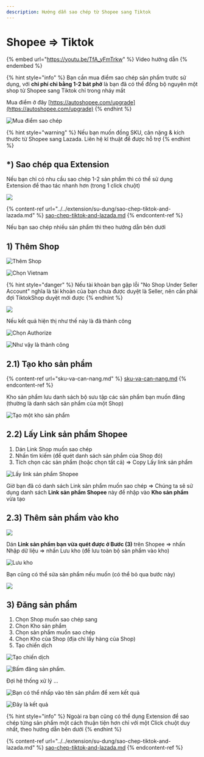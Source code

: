 ```yaml
---
description: Hướng dẫn sao chép từ Shopee sang Tiktok
---
```


# Shopee => Tiktok

{% embed url="https://youtu.be/TfA_yFmTrkw" %}
Video hướng dẫn
{% endembed %}

{% hint style="info" %}
Bạn cần mua điểm sao chép sản phẩm trước sử dụng, với **chi phí chỉ bằng 1-2 bát phở** là bạn đã có thể đồng bộ nguyên một shop từ Shopee sang Tiktok chỉ trong nháy mắt

Mua điểm ở đây [https://autoshopee.com/upgrade](https://autoshopee.com/upgrade)
{% endhint %}

![Mua điểm sao chép](<../../.gitbook/assets/image (265).png>)

{% hint style="warning" %}
Nếu bạn muốn đồng SKU, cân nặng & kích thước từ Shopee sang Lazada. Liên hệ kĩ thuật để được hỗ trợ
{% endhint %}

## \*) Sao chép qua Extension

Nếu bạn chỉ có nhu cầu sao chép 1-2 sản phẩm thì có thể sử dụng Extension để thao tác nhanh hơn (trong 1 click chuột)

![](<../../.gitbook/assets/image (1) (2).png>)

{% content-ref url="../../extension/su-dung/sao-chep-tiktok-and-lazada.md" %}
[sao-chep-tiktok-and-lazada.md](../../extension/su-dung/sao-chep-tiktok-and-lazada.md)
{% endcontent-ref %}

Nếu bạn sao chép nhiều sản phẩm thì theo hướng dẫn bên dưới

## 1) Thêm Shop

![Thêm Shop](<../../.gitbook/assets/image (271) (1).png>)

![Chọn Vietnam](<../../.gitbook/assets/image (285).png>)

{% hint style="danger" %}
Nếu tài khoản bạn gặp lỗi "No Shop Under Seller Account" nghĩa là tài khoản của bạn chưa được duyệt là Seller, nên cần phải đợi TiktokShop duyệt mới được
{% endhint %}

![](<../../.gitbook/assets/image (242).png>)

Nếu kết quả hiện thị như thế này là đã thành công

![Chọn Authorize](<../../.gitbook/assets/image (305).png>)

![Như vậy là thành công](<../../.gitbook/assets/image (251).png>)



## 2.1) Tạo kho sản phẩm

{% content-ref url="sku-va-can-nang.md" %}
[sku-va-can-nang.md](sku-va-can-nang.md)
{% endcontent-ref %}

Kho sản phẩm lưu danh sách bộ sưu tập các sản phẩm bạn muốn đăng (thường là danh sách sản phẩm của một Shop)

![Tạo một kho sản phẩm](<../../.gitbook/assets/image (243).png>)

## 2.2) Lấy Link sản phẩm Shopee

1. Dán Link Shop muốn sao chép
2. Nhấn tìm kiếm (để quét danh sách sản phẩm của Shop đó)
3. Tích chọn các sản phẩm (hoặc chọn tất cả) => Copy Lấy link sản phẩm

![Lấy link sản phẩm Shopee](../../.gitbook/assets/link\_shopee.png)

Giờ bạn đã có danh sách Link sản phẩm muốn sao chép => Chúng ta sẽ sử dụng danh sách **Link sản phẩm Shopee** này để nhập vào **Kho sản phẩm** vừa tạo

## 2.3) Thêm sản phẩm vào kho

![](<../../.gitbook/assets/image (304).png>)

Dán **Link sản phẩm bạn vừa quét được ở Bước (3)** trên Shopee => nhấn Nhập dữ liệu => nhấn Lưu kho (để lưu toàn bộ sản phẩm vào kho)

![Lưu kho](<../../.gitbook/assets/image (255).png>)

Bạn cũng có thể sửa sản phẩm nếu muốn (có thể bỏ qua bước này)

![](<../../.gitbook/assets/image (284).png>)

## 3) Đăng sản phẩm

1. Chọn Shop muốn sao chép sang
2. Chọn Kho sản phẩm
3. Chọn sản phẩm muốn sao chép
4. Chọn Kho của Shop (địa chỉ lấy hàng của Shop)
5. Tạo chiến dịch

![Tạo chiến dịch](<../../.gitbook/assets/image (262).png>)



![Bấm đăng sản phẩm.](<../../.gitbook/assets/image (247).png>)

Đợi hệ thống xử lý ...

![Bạn có thể nhấp vào tên sản phẩm để xem kết quả](<../../.gitbook/assets/image (258).png>)

![Đây là kết quả](<../../.gitbook/assets/image (254).png>)

{% hint style="info" %}
Ngoài ra bạn cũng có thể dụng Extension để sao chép từng sản phẩm một cách thuận tiện hơn chỉ với một Click chuột duy nhất, theo hướng dẫn bên dưới
{% endhint %}

{% content-ref url="../../extension/su-dung/sao-chep-tiktok-and-lazada.md" %}
[sao-chep-tiktok-and-lazada.md](../../extension/su-dung/sao-chep-tiktok-and-lazada.md)
{% endcontent-ref %}
